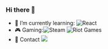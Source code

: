 ### Hi there 👋
- 🌱 I’m currently learning:  ![React](https://img.shields.io/badge/react-%2320232a.svg?style=for-the-badge&logo=react&logoColor=%2361DAFB)
- 🎮 Gaming:![Steam](https://img.shields.io/badge/steam-%23000000.svg?style=for-the-badge&logo=steam&logoColor=white) ![Riot Games](https://img.shields.io/badge/riotgames-D32936.svg?style=for-the-badge&logo=riotgames&logoColor=white)
- 📱 Contact 	 <img src="[{BadgeURLHere}](https://img.shields.io/badge/Facebook-1877F2?style=for-the-badge&logo=facebook&logoColor=white)" />
